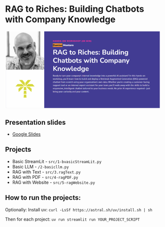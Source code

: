 # RAG to Riches: Building Chatbots with Company Knowledge

![presentationImage](EventPicture.png)

## Presentation slides
- [Google Slides](https://docs.google.com/presentation/d/1KPNZQNOGFbohyAG-mlG-3FXlEK7KCp7rWTfxCwhW-aA/edit?usp=sharing)

## Projects
- Basic StreamLit - ```src/1-bvasicStreamLit.py```
- Basic LLM       - ```/2-basicllm.py```
- RAG with Text   - ```src/3.ragText.py```
- RAG with PDF    - ```src/4-ragPDF.py```
- RAG with Website - ```src/5-ragWebsite.py```

## How to run the projects:

Optionally: Install uv:
```curl -LsSf https://astral.sh/uv/install.sh | sh```

Then for each project:
```uv run streamlit run YOUR_PROJECT_SCRIPT```
